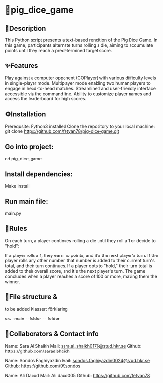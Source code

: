 # 🎲pig_dice_game


## 📜Description
This Python script presents a text-based rendition of the Pig Dice Game. In this game, participants alternate turns rolling a die, aiming to accumulate points until they reach a predetermined target score.

## ✨Features
Play against a computer opponent (COPlayer) with various difficulty levels in single-player mode. Multiplayer mode enabling two human players to engage in head-to-head matches. Streamlined and user-friendly interface accessible via the command line. Ability to customize player names and access the leaderboard for high scores.

## ⚙️Installation
Prerequsite:
Python3 installed
Clone the repository to your local machine:
git clone https://github.com/fetyan78/pig-dice-game.git

## Go into project:
cd pig_dice_game

## Install dependencies:
Make install

## Run main file:
main.py

## 🎲Rules
On each turn, a player continues rolling a die until they roll a 1 or decide to "hold":

If a player rolls a 1, they earn no points, and it's the next player's turn. If the player rolls any other number, that number is added to their current turn's total, and their turn continues. If a player opts to "hold," their turn total is added to their overall score, and it's the next player's turn. The game concludes when a player reaches a score of 100 or more, making them the winner.

## 💾File structure &
to be added
Klasser: förklaring

ex. -main --folder -- folder

## 📧Collaborators & Contact info
Name: Sara Al Shaikh Mail: sara.al_shaikh0176@stud.hkr.se Github: https://github.com/saraalsheikh

Name: Sondos Faghiyazdin Mail: sondos.faghiyazdin0024@stud.hkr.se Github: https://github.com/99sondos

Name: Ali Daoud Mail: Ali.daud005 Github: https://github.com/fetyan78
